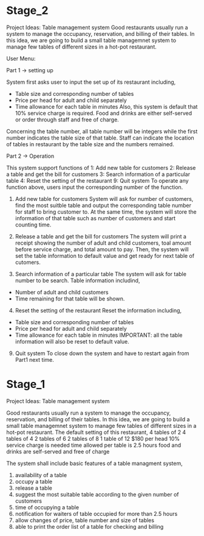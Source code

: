 # Stage_2

Project Ideas:
Table management system
Good restaurants usually run a system to manage the occupancy, reservation, and billing of their tables. In this idea, we are going to build a small table managemnet system to manage few tables of different sizes in a hot-pot restaurant.


User Menu:


Part 1 -> setting up

System first asks user to input the set up of its restaurant including,
- Table size and corresponding number of tables
- Price per head for adult and child separately
- Time allowance for each table in minutes 
Also, this system is default that 10% service charge is required. Food and drinks are either self-served or order through staff and free of charge.

Concerning the table number, all table number will be integers while the first number indicates the table size of that table. Staff can indicate the location of tables in restaurant by the table size and the numbers remained. 


Part 2 -> Operation

This system support functions of
1: Add new table for customers
2: Release a table and get the bill for customers
3: Search information of a particular table
4: Reset the setting of the restaurant 
9: Quit system
To operate any function above, users input the corresponding number of the function. 

1) Add new table for customers
System will ask for number of customers, find the most suitble table and output the corresponding table number for staff to bring customer to.
At the same time, the system will store the information of that table such as number of customers and start counting time. 

2) Release a table and get the bill for customers
The system will print a receipt showing the number of adult and child customers, toal amount before service charge, and total amount to pay.
Then, the system will set the table information to default value and get ready for next table of cutomers.

3) Search information of a particular table
The system will ask for table number to be search. Table information includind,
- Number of adult and child customers
- Time remaining for that table
will be shown.

4) Reset the setting of the restaurant 
Reset the information including,
- Table size and corresponding number of tables
- Price per head for adult and child separately
- Time allowance for each table in minutes 
IMPORTANT: all the table information will also be reset to default value. 

9) Quit system
To close down the system and have to restart again from Part1 next time.




# Stage_1

Project Ideas:
Table management system

Good restaurants usually run a system to manage the occupancy, reservation, and billing of their tables. In this idea, we are going to build a small table managemnet system to manage few tables of different sizes in a hot-pot restaurant. The default setting of this restaurant,
4 tables of 2
4 tables of 4
2 tables of 6
2 tables of 8
1 table of 12
$180 per head
10% service charge is needed
time allowed per table is 2.5 hours
food and drinks are self-served and free of charge

The system shall include basic features of a table managment system,
1. availability of a table
2. occupy a table
3. release a table
4. suggest the most suitable table according to the given number of customers
5. time of occupying a table
6. notification for waiters of table occupied for more than 2.5 hours
7. allow changes of price, table number and size of tables
8. able to print the order list of a table for checking and billing

